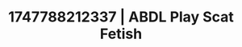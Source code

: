---
categories:
- Alt aesthetic girls
- Femme domination
- Erotic adventure
- Wrestling domination
- Erotic oil massage
image: /assets/images/1747788212337.jpg
layout: post
seo:
  description: Featured content with exclusive Scat Fetish, ABDL Play. HD images available.
  keywords: Scat Fetish, ABDL Play
  og_image: /assets/images/1747788212337.jpg
  schema_type: VisualArtwork
tags:
- ABDL Play
- Scat Fetish
- '#1747788212337'
title: 1747788212337 | ABDL Play Scat Fetish
---